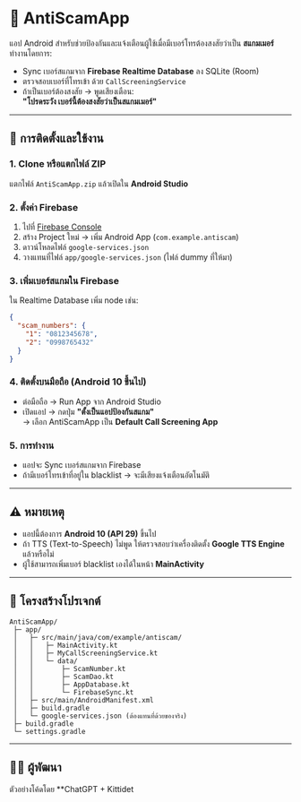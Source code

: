 
# 📱 AntiScamApp

แอป Android สำหรับช่วยป้องกันและแจ้งเตือนผู้ใช้เมื่อมีเบอร์โทรต้องสงสัยว่าเป็น **สแกมเมอร์**  
ทำงานโดยการ:
- Sync เบอร์สแกมจาก **Firebase Realtime Database** ลง SQLite (Room)
- ตรวจสอบเบอร์ที่โทรเข้า ด้วย `CallScreeningService`
- ถ้าเป็นเบอร์ต้องสงสัย → พูดเสียงเตือน:  
  **"โปรดระวัง เบอร์นี้ต้องสงสัยว่าเป็นสแกมเมอร์"**

---

## 🚀 การติดตั้งและใช้งาน

### 1. Clone หรือแตกไฟล์ ZIP
แตกไฟล์ `AntiScamApp.zip` แล้วเปิดใน **Android Studio**

### 2. ตั้งค่า Firebase
1. ไปที่ [Firebase Console](https://console.firebase.google.com/)  
2. สร้าง Project ใหม่ → เพิ่ม Android App (`com.example.antiscam`)  
3. ดาวน์โหลดไฟล์ `google-services.json`  
4. วางแทนที่ไฟล์ `app/google-services.json` (ไฟล์ dummy ที่ให้มา)

### 3. เพิ่มเบอร์สแกมใน Firebase
ใน Realtime Database เพิ่ม node เช่น:
```json
{
  "scam_numbers": {
    "1": "0812345678",
    "2": "0998765432"
  }
}
```

### 4. ติดตั้งบนมือถือ (Android 10 ขึ้นไป)
- ต่อมือถือ → Run App จาก Android Studio  
- เปิดแอป → กดปุ่ม **"ตั้งเป็นแอปป้องกันสแกม"**  
  → เลือก AntiScamApp เป็น **Default Call Screening App**  

### 5. การทำงาน
- แอปจะ Sync เบอร์สแกมจาก Firebase  
- ถ้ามีเบอร์โทรเข้าที่อยู่ใน blacklist → จะมีเสียงแจ้งเตือนอัตโนมัติ  

---

## ⚠️ หมายเหตุ
- แอปนี้ต้องการ **Android 10 (API 29)** ขึ้นไป  
- ถ้า TTS (Text-to-Speech) ไม่พูด ให้ตรวจสอบว่าเครื่องติดตั้ง **Google TTS Engine** แล้วหรือไม่  
- ผู้ใช้สามารถเพิ่มเบอร์ blacklist เองได้ในหน้า **MainActivity**  

---

## 📂 โครงสร้างโปรเจกต์
```
AntiScamApp/
 ├─ app/
 │   ├─ src/main/java/com/example/antiscam/
 │   │   ├─ MainActivity.kt
 │   │   ├─ MyCallScreeningService.kt
 │   │   └─ data/
 │   │       ├─ ScamNumber.kt
 │   │       ├─ ScamDao.kt
 │   │       ├─ AppDatabase.kt
 │   │       └─ FirebaseSync.kt
 │   ├─ src/main/AndroidManifest.xml
 │   ├─ build.gradle
 │   └─ google-services.json (ต้องแทนที่ด้วยของจริง)
 ├─ build.gradle
 └─ settings.gradle
```

---

## 👨‍💻 ผู้พัฒนา
ตัวอย่างโค้ดโดย **ChatGPT + Kittidet
